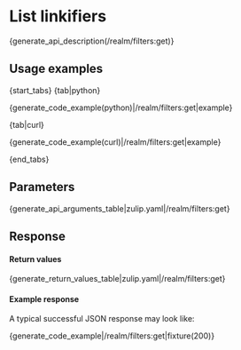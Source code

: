 # List linkifiers

{generate_api_description(/realm/filters:get)}

## Usage examples

{start_tabs}
{tab|python}

{generate_code_example(python)|/realm/filters:get|example}

{tab|curl}

{generate_code_example(curl)|/realm/filters:get|example}

{end_tabs}

## Parameters

{generate_api_arguments_table|zulip.yaml|/realm/filters:get}

## Response

#### Return values

{generate_return_values_table|zulip.yaml|/realm/filters:get}

#### Example response

A typical successful JSON response may look like:

{generate_code_example|/realm/filters:get|fixture(200)}
